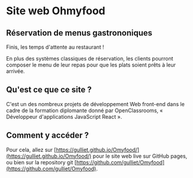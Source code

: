 # Site web Ohmyfood

## Réservation de menus gastrononiques

Finis, les temps d'attente au restaurant !

En plus des systèmes classiques de réservation, les clients pourront composer le menu de leur repas pour que les plats soient prêts à leur arrivée.

## Qu'est ce que ce site ?

C'est un des nombreux projets de développement Web front-end dans le cadre de la formation diplomante donné par OpenClassrooms, « Développeur d'applications JavaScript React ».

## Comment y accéder ?

Pour cela, allez sur [https://gulliet.github.io/Omyfood/](https://gulliet.github.io/Omyfood/) pour le site web live sur GitHub pages,
ou bien sur la repository git [https://github.com/gulliet/Omyfood](https://github.com/gulliet/Omyfood).
